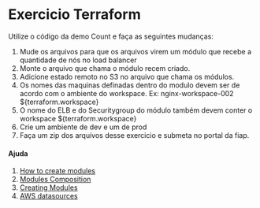 # Exercicio Terraform

Utilize o código da demo Count e faça as seguintes mudanças:

1. Mude os arquivos para que os arquivos virem um módulo que recebe a quantidade de nós no load balancer
2. Monte o arquivo que chama o módulo recem criado.
3. Adicione estado remoto no S3 no arquivo que chama os módulos.
4. Os nomes das maquinas definadas dentro do modulo devem ser de acordo com o ambiente do workspace. Ex: nginx-workspace-002
   ${terraform.workspace}
6. O nome do ELB e do Securitygroup do módulo também devem conter o workspace
   ${terraform.workspace}
8. Crie um ambiente de dev e um de prod
9. Faça um zip dos arquivos desse exercicio e submeta no portal da fiap.


#### Ajuda
1. [How to create modules](https://blog.gruntwork.io/how-to-create-reusable-infrastructure-with-terraform-modules-25526d65f73d)
2. [Modules Composition](https://www.terraform.io/docs/modules/composition.html)
3. [Creating Modules](https://www.terraform.io/docs/modules/index.html)
4. [AWS datasources](https://www.terraform.io/docs/providers/aws/d/instances.html)
